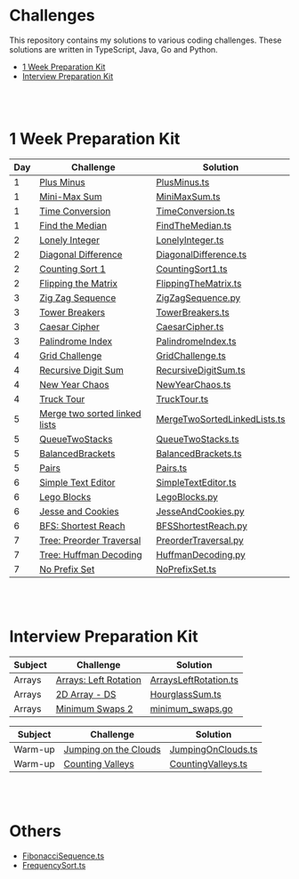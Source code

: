 # Challenges

This repository contains my solutions to various coding challenges. These solutions are written in TypeScript, Java, Go and Python.

- [1 Week Preparation Kit](#1-week-preparation-kit)
- [Interview Preparation Kit](#interview-preparation-kit)


<br />
<br />

# 1 Week Preparation Kit

|   Day   |          Challenge           |           Solution           |
|---------|------------------------------|------------------------------|
|    1    | [Plus Minus](https://www.hackerrank.com/challenges/plus-minus/problem) | [PlusMinus.ts](https://github.com/punyawatdev/challenges/blob/main/1WeekPreparationKit/Day1/PlusMinus.ts) |
|    1    | [Mini-Max Sum](https://www.hackerrank.com/challenges/mini-max-sum/problem) | [MiniMaxSum.ts](https://github.com/punyawatdev/challenges/blob/main/1WeekPreparationKit/Day1/MiniMaxSum.ts) |
|    1    | [Time Conversion](https://www.hackerrank.com/challenges/time-conversion/problem) | [TimeConversion.ts](https://github.com/punyawatdev/challenges/blob/main/1WeekPreparationKit/Day1/TimeConversion.ts) |
|    1    | [Find the Median](https://www.hackerrank.com/challenges/find-the-median/problem) | [FindTheMedian.ts](https://github.com/punyawatdev/challenges/blob/main/1WeekPreparationKit/Day1/FindTheMedian.ts) |
|    2    | [Lonely Integer](https://www.hackerrank.com/challenges/lonely-integer/problem) | [LonelyInteger.ts](https://github.com/punyawatdev/challenges/blob/main/1WeekPreparationKit/Day2/LonelyInteger.ts) |
|    2    | [Diagonal Difference](https://www.hackerrank.com/challenges/diagonal-difference/problem) | [DiagonalDifference.ts](https://github.com/punyawatdev/challenges/blob/main/1WeekPreparationKit/Day2/DiagonalDifference.ts) |
|    2    | [Counting Sort 1](https://www.hackerrank.com/challenges/countingsort1/problem) | [CountingSort1.ts](https://github.com/punyawatdev/challenges/blob/main/1WeekPreparationKit/Day2/CountingSort1.ts) |
|    2    | [Flipping the Matrix](https://www.hackerrank.com/challenges/flipping-the-matrix/problem) | [FlippingTheMatrix.ts](https://github.com/punyawatdev/challenges/blob/main/1WeekPreparationKit/Day2/FlippingTheMatrix.ts) |
|    3    | [Zig Zag Sequence](https://www.hackerrank.com/challenges/zig-zag-sequence/problem) | [ZigZagSequence.py](https://github.com/punyawatdev/challenges/blob/main/1WeekPreparationKit/Day3/ZigZagSequence.py) |
|    3    | [Tower Breakers](https://www.hackerrank.com/challenges/tower-breakers-1/problem) | [TowerBreakers.ts](https://github.com/punyawatdev/challenges/blob/main/1WeekPreparationKit/Day3/TowerBreakers.ts) |
|    3    | [Caesar Cipher](https://www.hackerrank.com/challenges/caesar-cipher-1/problem) | [CaesarCipher.ts](https://github.com/punyawatdev/challenges/blob/main/1WeekPreparationKit/Day3/CaesarCipher.ts) |
|    3    | [Palindrome Index](https://www.hackerrank.com/challenges/palindrome-index/problem) | [PalindromeIndex.ts](https://github.com/punyawatdev/challenges/blob/main/1WeekPreparationKit/Day3/PalindromeIndex.ts) |
|    4    | [Grid Challenge](https://www.hackerrank.com/challenges/grid-challenge/problem) | [GridChallenge.ts](https://github.com/punyawatdev/challenges/blob/main/1WeekPreparationKit/Day4/GridChallenge.ts) |
|    4    | [Recursive Digit Sum](https://www.hackerrank.com/challenges/recursive-digit-sum/problem) | [RecursiveDigitSum.ts](https://github.com/punyawatdev/challenges/blob/main/1WeekPreparationKit/Day4/RecursiveDigitSum.ts) |
|    4    | [New Year Chaos](https://www.hackerrank.com/challenges/new-year-chaos/problem) | [NewYearChaos.ts](https://github.com/punyawatdev/challenges/blob/main/1WeekPreparationKit/Day4/NewYearChaos.ts) |
|    4    | [Truck Tour](https://www.hackerrank.com/challenges/truck-tour/problem) | [TruckTour.ts](https://github.com/punyawatdev/challenges/blob/main/1WeekPreparationKit/Day4/TruckTour.ts) |
|    5    | [Merge two sorted linked lists](https://www.hackerrank.com/challenges/merge-two-sorted-linked-lists/problem) | [MergeTwoSortedLinkedLists.ts](https://github.com/punyawatdev/challenges/blob/main/1WeekPreparationKit/Day5/MergeTwoSortedLinkedLists.ts) |
|    5    | [QueueTwoStacks](https://www.hackerrank.com/challenges/queue-using-two-stacks/problem) | [QueueTwoStacks.ts](https://github.com/punyawatdev/challenges/blob/main/1WeekPreparationKit/Day5/QueueTwoStacks.ts) |
|    5    | [BalancedBrackets](https://www.hackerrank.com/challenges/balanced-brackets/problem) | [BalancedBrackets.ts](https://github.com/punyawatdev/challenges/blob/main/1WeekPreparationKit/Day5/BalancedBrackets.ts) |
|    5    | [Pairs](https://www.hackerrank.com/challenges/pairs/problem) | [Pairs.ts](https://github.com/punyawatdev/challenges/blob/main/1WeekPreparationKit/Day5/Pairs.ts) |
|    6    | [Simple Text Editor](https://www.hackerrank.com/challenges/simple-text-editor/problem) | [SimpleTextEditor.ts](https://github.com/punyawatdev/challenges/blob/main/1WeekPreparationKit/Day6/SimpleTextEditor.ts) |
|    6    | [Lego Blocks](https://www.hackerrank.com/challenges/lego-blocks/problem) | [LegoBlocks.py](https://github.com/punyawatdev/challenges/blob/main/1WeekPreparationKit/Day6/LegoBlocks.py) |
|    6    | [Jesse and Cookies](https://www.hackerrank.com/challenges/jesse-and-cookies/problem) | [JesseAndCookies.py](https://github.com/punyawatdev/challenges/blob/main/1WeekPreparationKit/Day6/JesseAndCookies.py) |
|    6    | [BFS: Shortest Reach](https://www.hackerrank.com/challenges/linkedin-practice-graph-theory-bfs/problem) | [BFSShortestReach.py](https://github.com/punyawatdev/challenges/blob/main/1WeekPreparationKit/Day6/BFSShortestReach.py) |
|    7    | [Tree: Preorder Traversal]() | [PreorderTraversal.py](https://github.com/punyawatdev/challenges/blob/main/1WeekPreparationKit/Day7/PreorderTraversal.py) |
|    7    | [Tree: Huffman Decoding]() | [HuffmanDecoding.py](https://github.com/punyawatdev/challenges/blob/main/1WeekPreparationKit/Day7/HuffmanDecoding.py) |
|    7    | [No Prefix Set]() | [NoPrefixSet.ts](https://github.com/punyawatdev/challenges/blob/main/1WeekPreparationKit/Day7/NoPrefixSet.ts) |

<br />
<br />

# Interview Preparation Kit

|   Subject   |          Challenge           |           Solution           |
|-------------|------------------------------|------------------------------|
|    Arrays    | [Arrays: Left Rotation](https://www.hackerrank.com/challenges/ctci-array-left-rotation/problem) | [ArraysLeftRotation.ts](https://github.com/punyawatdev/challenges/blob/main/InterviewPreparationKit/Arrays/ArraysLeftRotation.ts) |
|    Arrays    | [2D Array - DS](https://www.hackerrank.com/challenges/2d-array/problem) | [HourglassSum.ts](https://github.com/punyawatdev/challenges/blob/main/InterviewPreparationKit/Arrays/HourglassSum.ts) |
|    Arrays    | [Minimum Swaps 2](https://www.hackerrank.com/challenges/minimum-swaps-2/problem) | [minimum_swaps.go](https://github.com/punyawatdev/challenges/blob/main/InterviewPreparationKit/Arrays/minimum_swaps.go) |


|   Subject   |          Challenge           |           Solution           |
|-------------|------------------------------|------------------------------|
|    Warm-up    | [Jumping on the Clouds](https://www.hackerrank.com/challenges/jumping-on-the-clouds/problem) | [JumpingOnClouds.ts](https://github.com/punyawatdev/challenges/blob/main/InterviewPreparationKit/Warm-up/JumpingOnClouds.ts) |
|    Warm-up    | [Counting Valleys](https://www.hackerrank.com/challenges/counting-valleys/problem) | [CountingValleys.ts](https://github.com/punyawatdev/challenges/blob/main/InterviewPreparationKit/Warm-up/CountingValleys.ts) |

<br />
<br />

# Others

 - [FibonacciSequence.ts](https://github.com/punyawatdev/challenges/blob/main/Others/FibonacciSequence.ts)
 - [FrequencySort.ts](https://github.com/punyawatdev/challenges/blob/main/Others/FrequencySort.ts)
